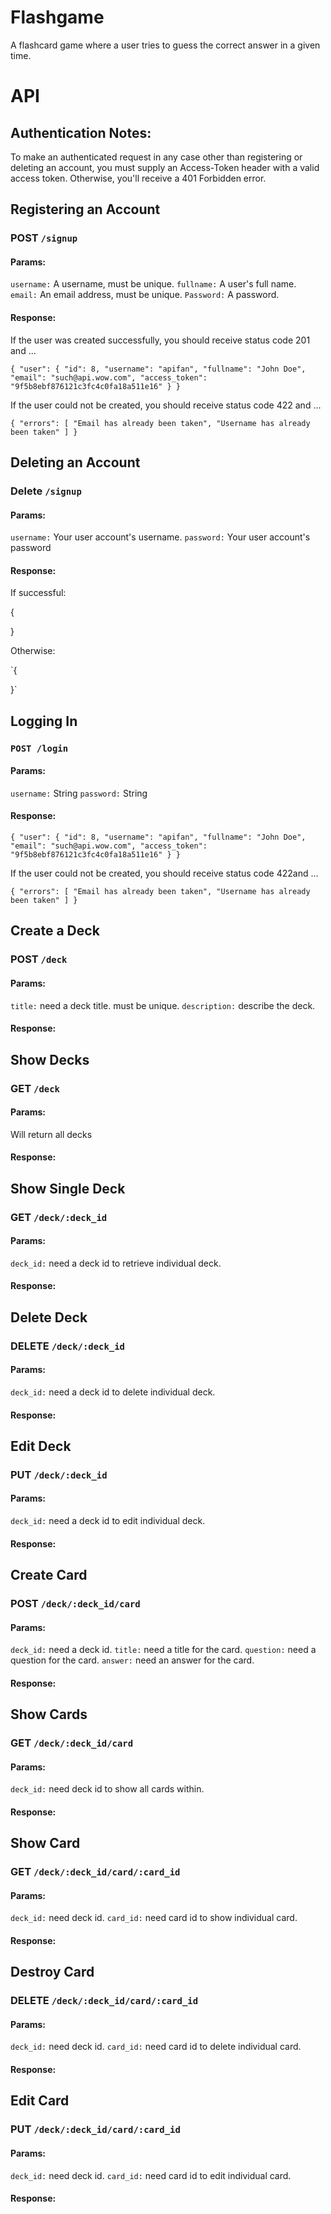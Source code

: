 # Flashgame

A flashcard game where a user tries to guess the correct answer in a given time.

# API

## Authentication Notes:

To make an authenticated request in any case other than registering
or deleting an account, you must supply an Access-Token header with a valid
access token. Otherwise, you'll receive a 401 Forbidden error.

## Registering an Account

### POST `/signup`
#### Params:
`username:` A username, must be unique. `fullname:` A user's full name. `email:` An email address, must be unique. `Password:` A password.

#### Response:
If the user was created successfully, you should receive status code 201 and ...

`{
    "user": {
        "id": 8,
        "username": "apifan",
        "fullname": "John Doe",
        "email": "such@api.wow.com",
        "access_token": "9f5b8ebf876121c3fc4c0fa18a511e16"
    }
}`

If the user could not be created, you should receive status code 422 and ...

`{
    "errors": [
        "Email has already been taken",
        "Username has already been taken"
        ]
}`

## Deleting an Account
### Delete `/signup`

#### Params:

`username:` Your user account's username. `password:` Your user account's password

#### Response:

If successful:

{

}

Otherwise:

`{

}`

## Logging In
### `POST /login`

#### Params:

`username:` String `password:` String

#### Response:

`{
    "user": {
        "id": 8,
        "username": "apifan",
        "fullname": "John Doe",
        "email": "such@api.wow.com",
        "access_token": "9f5b8ebf876121c3fc4c0fa18a511e16"
    }
}`

If the user could not be created, you should receive status code 422and ...

`{
    "errors": [
        "Email has already been taken",
        "Username has already been taken"
    ]
}`

## Create a Deck
### POST `/deck`

#### Params:
`title:` need a deck title. must be unique. `description:` describe the deck.

#### Response:


## Show Decks
### GET `/deck`

#### Params:
Will return all decks

#### Response:


## Show Single Deck
### GET `/deck/:deck_id`

#### Params:
`deck_id:` need a deck id to retrieve individual deck.

#### Response:

## Delete Deck
### DELETE `/deck/:deck_id`

#### Params:
`deck_id:` need a deck id to delete individual deck.

#### Response:


## Edit Deck
### PUT `/deck/:deck_id`

#### Params:
`deck_id:` need a deck id to edit individual deck.

#### Response:


## Create Card
### POST `/deck/:deck_id/card`

#### Params:
`deck_id:` need a deck id. `title:` need a title for the card. `question:` need a question for the card. `answer:` need an answer for the card.

#### Response:


## Show Cards
### GET `/deck/:deck_id/card`

#### Params:
`deck_id:` need deck id to show all cards within.

#### Response:


## Show Card
### GET `/deck/:deck_id/card/:card_id`

#### Params:
`deck_id:` need deck id. `card_id:` need card id to show individual card.

#### Response:


## Destroy Card
### DELETE `/deck/:deck_id/card/:card_id`

#### Params:
`deck_id:` need deck id. `card_id:` need card id to delete individual card.

#### Response:


## Edit Card
### PUT `/deck/:deck_id/card/:card_id`

#### Params:
`deck_id:` need deck id. `card_id:` need card id to edit individual card.

#### Response:





